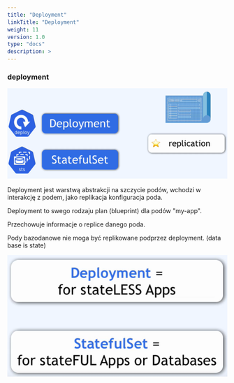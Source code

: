 ```yaml
---
title: "Deployment"
linkTitle: "Deployment"
weight: 11
version: 1.0
type: "docs"
description: >
---
```


### deployment

![deploy](../04-deployment/deploy&sts.png)

Deployment jest warstwą abstrakcji na szczycie podów, wchodzi w interakcję z podem, jako replikacja konfiguracja poda.

Deployment to swego rodzaju plan (blueprint) dla podów "my-app".

Przechowuje informacje o replice danego poda.

Pody bazodanowe nie moga być replikowane podprzez deployment. (data base is state)

![deploy&sts](../07-statefullset/deploy&sts.png)